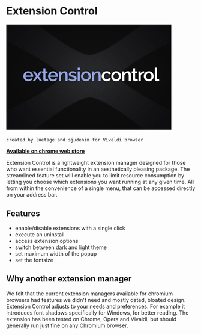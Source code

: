# Extension Control

![ext_control](/tile.png)

`created by luetage and sjudenim for Vivaldi browser`

[**Available on chrome web store**](https://chrome.google.com/webstore/detail/extension-control/himccccaelhgphommckogopgpddngimf?hl=en-US)

Extension Control is a lightweight extension manager designed for those who want essential functionality in an aesthetically pleasing package. The streamlined feature set will enable you to limit resource consumption by letting you choose which extensions you want running at any given time. All from within the convenience of a single menu, that can be accessed directly on your address bar.

## Features

* enable/disable extensions with a single click
* execute an uninstall
* access extension options
* switch between dark and light theme
* set maximum width of the popup
* set the fontsize

## Why another extension manager

We felt that the current extension managers available for chromium browsers had features we didn't need and mostly dated, bloated design. Extension Control adjusts to your needs and preferences. For example it introduces font shadows specifically for Windows, for better reading. The extension has been tested on Chrome, Opera and Vivaldi, but should generally run just fine on any Chromium browser.
